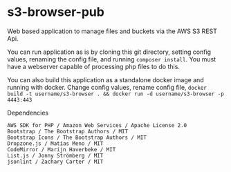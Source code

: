 # s3-browser-pub

Web based application to manage files and buckets via the AWS S3 REST Api. 

You can run application as is by cloning this git directory, setting config values, renaming the config file, and running `composer install`. You must have a webserver capable of processing php files to do this. 

You can also build this application as a standalone docker image and running with docker. Change config values, rename config file, `docker build -t username/s3-browser . && docker run -d username/s3-browser -p 4443:443`


Dependencies

```
AWS SDK for PHP / Amazon Web Services / Apache License 2.0
Bootstrap / The Bootstrap Authors / MIT
Bootstrap Icons / The Bootstrap Authors / MIT
Dropzone.js / Matias Meno / MIT
CodeMirror / Marijn Haverbeke / MIT
List.js / Jonny Strömberg / MIT
jsonlint / Zachary Carter / MIT
```
